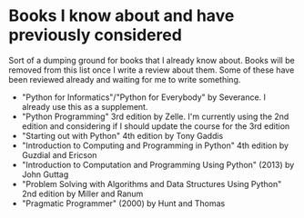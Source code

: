 # Books I know about and have previously considered

Sort of a dumping ground for books that I already know about.  Books will be removed from this list once I write a review about them.  Some of these have been reviewed already and waiting for me to write something.

* "Python for Informatics"/"Python for Everybody" by Severance. I already use this as a supplement.
* "Python Programming" 3rd edition by Zelle.  I'm currently using the 2nd edition and considering if I should update the course for the 3rd edition
* "Starting out with Python" 4th edition by Tony Gaddis
* "Introduction to Computing and Programming in Python" 4th edition by Guzdial and Ericson
* "Introduction to Computation and Programming Using Python" (2013) by John Guttag
* "Problem Solving with Algorithms and Data Structures Using Python" 2nd edition by Miller and Ranum
* "Pragmatic Programmer" (2000) by Hunt and Thomas
